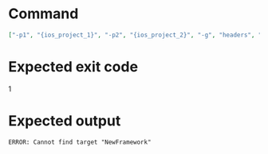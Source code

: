 # Command
```json
["-p1", "{ios_project_1}", "-p2", "{ios_project_2}", "-g", "headers", "-t", "NewFramework", "-f", "markdown", "-v"]
```

# Expected exit code
1

# Expected output
```
ERROR: Cannot find target "NewFramework"

```

